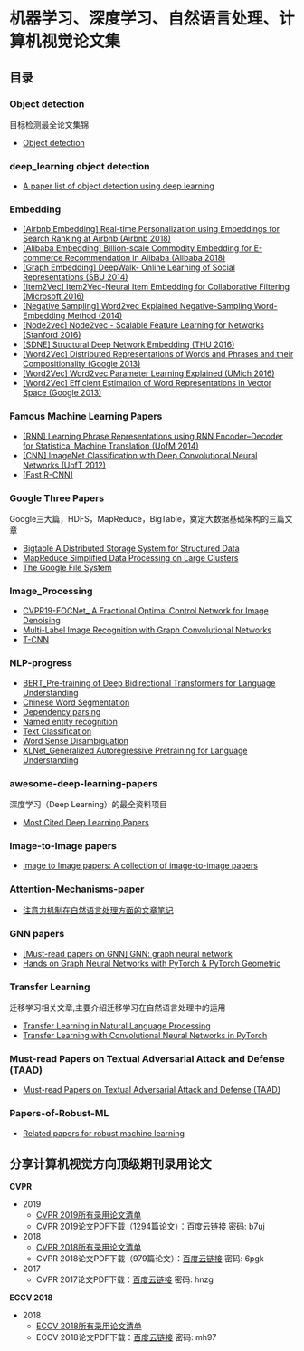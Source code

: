 # 机器学习、深度学习、自然语言处理、计算机视觉论文集

## 目录

### Object detection
目标检测最全论文集锦
* [Object detection](https://github.com/murufeng/papers/tree/master/Object-detection) <br />

### deep_learning object detection
* [A paper list of object detection using deep learning](https://github.com/murufeng/papers/blob/master/deep_learning%20object%20detection/papers.md) <br />


### Embedding 
* [[Airbnb Embedding] Real-time Personalization using Embeddings for Search Ranking at Airbnb (Airbnb 2018)](https://github.com/murufeng/papers/blob/master/Embedding/%5BAirbnb%20Embedding%5D%20Real-time%20Personalization%20using%20Embeddings%20for%20Search%20Ranking%20at%20Airbnb%20(Airbnb%202018).pdf) <br />
* [[Alibaba Embedding] Billion-scale Commodity Embedding for E-commerce Recommendation in Alibaba (Alibaba 2018)](https://github.com/murufeng/papers/blob/master/Embedding/%5BAlibaba%20Embedding%5D%20Billion-scale%20Commodity%20Embedding%20for%20E-commerce%20Recommendation%20in%20Alibaba%20(Alibaba%202018).pdf) <br />
* [[Graph Embedding] DeepWalk- Online Learning of Social Representations (SBU 2014)](https://github.com/murufeng/papers/blob/master/Embedding/%5BGraph%20Embedding%5D%20DeepWalk-%20Online%20Learning%20of%20Social%20Representations%20(SBU%202014).pdf) <br />
* [[Item2Vec] Item2Vec-Neural Item Embedding for Collaborative Filtering (Microsoft 2016)](https://github.com/murufeng/papers/blob/master/Embedding/%5BItem2Vec%5D%20Item2Vec-Neural%20Item%20Embedding%20for%20Collaborative%20Filtering%20(Microsoft%202016).pdf) <br />
* [[Negative Sampling] Word2vec Explained Negative-Sampling Word-Embedding Method (2014)](https://github.com/murufeng/papers/blob/master/Embedding/%5BNegative%20Sampling%5D%20Word2vec%20Explained%20Negative-Sampling%20Word-Embedding%20Method%20(2014).pdf) <br />
* [[Node2vec] Node2vec - Scalable Feature Learning for Networks (Stanford 2016)](https://github.com/murufeng/papers/blob/master/Embedding/%5BNode2vec%5D%20Node2vec%20-%20Scalable%20Feature%20Learning%20for%20Networks%20(Stanford%202016).pdf) <br />
* [[SDNE] Structural Deep Network Embedding (THU 2016)](https://github.com/murufeng/papers/blob/master/Embedding/%5BSDNE%5D%20Structural%20Deep%20Network%20Embedding%20(THU%202016).pdf) <br />
* [[Word2Vec] Distributed Representations of Words and Phrases and their Compositionality (Google 2013)](https://github.com/murufeng/papers/blob/master/Embedding/%5BWord2Vec%5D%20Distributed%20Representations%20of%20Words%20and%20Phrases%20and%20their%20Compositionality%20(Google%202013).pdf) <br />
* [[Word2Vec] Word2vec Parameter Learning Explained (UMich 2016)](https://github.com/murufeng/papers/blob/master/Embedding/%5BWord2Vec%5D%20Word2vec%20Parameter%20Learning%20Explained%20(UMich%202016).pdf) <br />
* [[Word2Vec] Efficient Estimation of Word Representations in Vector Space (Google 2013)](https://github.com/murufeng/papers/blob/master/Embedding/%5BWord2Vec%5D%20Efficient%20Estimation%20of%20Word%20Representations%20in%20Vector%20Space%20(Google%202013).pdf) <br />


### Famous Machine Learning Papers
* [[RNN] Learning Phrase Representations using RNN Encoder–Decoder for Statistical Machine Translation (UofM 2014)](https://github.com/murufeng/papers/blob/master/Famous%20Machine%20Learning%20Papers/%5BRNN%5D%20Learning%20Phrase%20Representations%20using%20RNN%20Encoder%E2%80%93Decoder%20for%20Statistical%20Machine%20Translation%20(UofM%202014).pdf) <br />
* [[CNN] ImageNet Classification with Deep Convolutional Neural Networks (UofT 2012)](https://github.com/murufeng/papers/blob/master/Famous%20Machine%20Learning%20Papers/%5BCNN%5D%20ImageNet%20Classification%20with%20Deep%20Convolutional%20Neural%20Networks%20(UofT%202012).pdf) <br />
* [[Fast R-CNN]](https://github.com/murufeng/papers/blob/master/Famous%20Machine%20Learning%20Papers/Fast%20R-CNN.pdf) <br />

### Google Three Papers
Google三大篇，HDFS，MapReduce，BigTable，奠定大数据基础架构的三篇文章
* [Bigtable A Distributed Storage System for Structured Data](https://github.com/murufeng/papers/blob/master/Google%20Three%20Papers/Bigtable%20A%20Distributed%20Storage%20System%20for%20Structured%20Data.pdf) <br />
* [MapReduce Simplified Data Processing on Large Clusters](https://github.com/murufeng/papers/blob/master/Google%20Three%20Papers/MapReduce%20Simplified%20Data%20Processing%20on%20Large%20Clusters.pdf) <br />
* [The Google File System](https://github.com/murufeng/papers/blob/master/Google%20Three%20Papers/The%20Google%20File%20System.pdf) <br />

### Image_Processing
* [CVPR19-FOCNet_ A Fractional Optimal Control Network for Image Denoising](https://github.com/murufeng/papers/blob/master/Image_Processing/CVPR19-FOCNet_%20A%20Fractional%20Optimal%20Control%20Network%20for%20Image%20Denoising_Lei%20Zhang.pdf) <br />
* [Multi-Label Image Recognition with Graph Convolutional Networks](https://github.com/murufeng/papers/blob/master/Image_Processing/Multi-Label%20Image%20Recognition%20with%20Graph%20Convolutional%20Networks.pdf) <br />
* [T-CNN](https://github.com/murufeng/papers/blob/master/Image_Processing/T-CNN.pdf) <br />

### NLP-progress
* [BERT_Pre-training of Deep Bidirectional Transformers for Language Understanding](https://github.com/murufeng/papers/blob/master/NLP-progress/BERT_Pre-training%20of%20Deep%20Bidirectional%20Transformers%20for%20Language%20Understanding.pdf) <br />
* [Chinese Word Segmentation](https://github.com/murufeng/papers/blob/master/NLP-progress/Chinese%20Word%20Segmentation.md) <br />
* [Dependency parsing](https://github.com/murufeng/papers/blob/master/NLP-progress/Dependency%20parsing.md) <br />
* [Named entity recognition](https://github.com/murufeng/papers/blob/master/NLP-progress/Named%20entity%20recognition.md) <br />
* [Text Classification](https://github.com/murufeng/papers/blob/master/NLP-progress/Text%20classification.md) <br />
* [Word Sense Disambiguation](https://github.com/murufeng/papers/blob/master/NLP-progress/Word%20Sense%20Disambiguation.md) <br />
* [XLNet_Generalized Autoregressive Pretraining for Language Understanding](https://github.com/murufeng/papers/blob/master/NLP-progress/XLNet_Generalized%20Autoregressive%20Pretraining%20for%20Language%20Understanding.pdf) <br />

### awesome-deep-learning-papers
深度学习（Deep Learning）的最全资料项目
* [Most Cited Deep Learning Papers](https://github.com/murufeng/papers/blob/master/deep-learning-papers/Most%20Cited%20Deep%20Learning%20Papers.md) <br />


### Image-to-Image papers
* [Image to Image papers: A collection of image-to-image papers](https://github.com/murufeng/papers/blob/master/Image-to-Image%20papers.md)

### Attention-Mechanisms-paper
* [注意力机制在自然语言处理方面的文章笔记](https://github.com/murufeng/papers/blob/master/Attention-Mechanisms-paper.md) <br />


### GNN papers
* [[Must-read papers on GNN] GNN: graph neural network](https://github.com/murufeng/papers/blob/master/GNN_papers.md) <br />
* [Hands on Graph Neural Networks with PyTorch & PyTorch Geometric](https://github.com/murufeng/papers/blob/master/Hands%20on%20Graph%20Neural%20Networks%20with%20PyTorch%20%26%20PyTorch%20Geometric.pdf) <br />


### Transfer Learning
迁移学习相关文章,主要介绍迁移学习在自然语言处理中的运用
* [Transfer Learning in Natural Language Processing](https://github.com/murufeng/papers/blob/master/Transfer%20Learning%20in%20Natural%20Language%20Processing.pdf) <br />
* [Transfer Learning with Convolutional Neural Networks in PyTorch](https://github.com/murufeng/papers/blob/master/Transfer%20Learning%20with%20Convolutional%20Neural%20Networks%20in%20PyTorch.pdf) <br />


### Must-read Papers on Textual Adversarial Attack and Defense (TAAD)
* [Must-read Papers on Textual Adversarial Attack and Defense (TAAD)](https://github.com/murufeng/papers/blob/master/TAADpapers.md) <br />

### Papers-of-Robust-ML
* [Related papers for robust machine learning](https://github.com/murufeng/papers/blob/master/Papers-of-Robust-ML.md)


## 分享计算机视觉方向顶级期刊录用论文

**CVPR**

- 2019
  - [CVPR 2019所有录用论文清单](<http://openaccess.thecvf.com/CVPR2019.py>) 
  - CVPR 2019论文PDF下载（1294篇论文）：[百度云链接](https://pan.baidu.com/s/1WMOU3JgeKsYA0YCeW09uHw ) 密码: b7uj
- 2018
  - [CVPR 2018所有录用论文清单](2018/cvpr2018-paper-list.csv) 
  - CVPR 2018论文PDF下载（979篇论文）：[百度云链接](https://pan.baidu.com/s/1lYEM_kkw1PWTkQzUvjG2pw)   密码: 6pgk 
- 2017
  - CVPR 2017论文PDF下载：[百度云链接](https://pan.baidu.com/s/1RP1wQBFxs8BT0KBLiukxBw)   密码: hnzg

**ECCV 2018**

- 2018
  - [ECCV 2018所有录用论文清单](http://openaccess.thecvf.com/ECCV2018.py) 
  - ECCV 2018论文PDF下载：[百度云链接](https://pan.baidu.com/s/1Mg0Kw9bepUK6_vqqVSOjNQ)   密码: mh97
